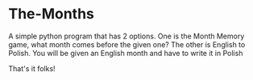 # The-Months
A simple python program that has 2 options. One is the Month Memory game, what month comes before the given one? The other is English to Polish. You will be given an English month and have to write it in Polish

That's it folks!

